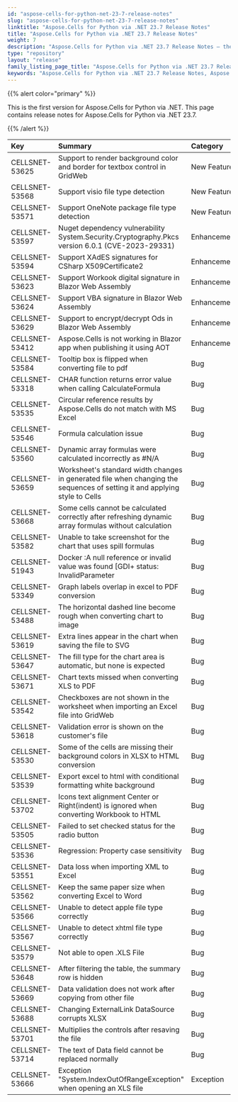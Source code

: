 ```yaml
---
id: "aspose-cells-for-python-net-23-7-release-notes"
slug: "aspose-cells-for-python-net-23-7-release-notes"
linktitle: "Aspose.Cells for Python via .NET 23.7 Release Notes"
title: "Aspose.Cells for Python via .NET 23.7 Release Notes"
weight: 7
description: "Aspose.Cells for Python via .NET 23.7 Release Notes – the latest enhancements, new features, and fixes."
type: "repository"
layout: "release"
family_listing_page_title: "Aspose.Cells for Python via .NET 23.7 Release Notes"
keywords: "Aspose.Cells for Python via .NET 23.7 Release Notes, Aspose.Cells for Python via .NET 23.7 updates and fixes"
---
```


{{% alert color="primary" %}} 

This is the first version for Aspose.Cells for Python via .NET.
This page contains release notes for Aspose.Cells for Python via .NET 23.7.

{{% /alert %}} 

|**Key**|**Summary**|**Category**|
| :- | :- | :- |
|CELLSNET-53625|Support to render background color and border for textbox control in GridWeb|New Feature
|CELLSNET-53568|Support visio file type detection|New Feature
|CELLSNET-53571|Support OneNote package file type detection|New Feature
|CELLSNET-53597|Nuget dependency vulnerability System.Security.Cryptography.Pkcs version 6.0.1 (CVE-2023-29331) |Enhancement
|CELLSNET-53594|Support XAdES signatures for CSharp X509Certificate2|Enhancement
|CELLSNET-53623|Support Workook digital signature in Blazor Web Assembly|Enhancement
|CELLSNET-53624|Support VBA signature in Blazor Web Assembly|Enhancement
|CELLSNET-53629|Support to encrypt/decrypt Ods in Blazor Web Assembly|Enhancement
|CELLSNET-53412|Aspose.Cells is not working in Blazor app when publishing it using AOT|Enhancement
|CELLSNET-53584|Tooltip box is flipped when converting file to pdf|Bug
|CELLSNET-53318|CHAR function returns error value when calling CalculateFormula|Bug
|CELLSNET-53535|Circular reference results by Aspose.Cells do not match with MS Excel|Bug
|CELLSNET-53546|Formula calculation issue|Bug
|CELLSNET-53560|Dynamic array formulas were calculated incorrectly as #N/A|Bug
|CELLSNET-53659|Worksheet's standard width changes in generated file when changing the sequences of setting it and applying style to Cells|Bug
|CELLSNET-53668|Some cells cannot be calculated correctly after refreshing dynamic array formulas without calculation|Bug
|CELLSNET-53582|Unable to take screenshot for the chart that uses spill formulas|Bug
|CELLSNET-51943|Docker :A null reference or invalid value was found [GDI+ status: InvalidParameter |Bug
|CELLSNET-53349|Graph labels overlap in excel to PDF conversion |Bug
|CELLSNET-53488|The horizontal dashed line become rough when converting chart to image|Bug
|CELLSNET-53619|Extra lines appear in the chart when saving the file to SVG|Bug
|CELLSNET-53647|The fill type for the chart area is automatic, but none is expected|Bug
|CELLSNET-53671|Chart texts missed when converting XLS to PDF|Bug
|CELLSNET-53542|Checkboxes are not shown in the worksheet when importing an Excel file into GridWeb|Bug
|CELLSNET-53618|Validation error is shown on the customer's file |Bug
|CELLSNET-53530|Some of the cells are missing their background colors in XLSX to HTML conversion|Bug
|CELLSNET-53539|Export excel to html with conditional formatting white background|Bug
|CELLSNET-53702|Icons text alignment Center or Right(indent) is ignored when converting Workbook to HTML |Bug
|CELLSNET-53505|Failed to  set checked status for the radio button|Bug
|CELLSNET-53536|Regression: Property case sensitivity|Bug
|CELLSNET-53551|Data loss when importing XML to Excel|Bug
|CELLSNET-53562| Keep the same paper size when converting Excel to Word |Bug
|CELLSNET-53566|Unable to detect apple file type correctly|Bug
|CELLSNET-53567|Unable to detect xhtml file type correctly|Bug
|CELLSNET-53579|Not able to open .XLS File |Bug
|CELLSNET-53648|After filtering the table, the summary row is hidden|Bug
|CELLSNET-53669|Data validation does not work after copying from other file|Bug
|CELLSNET-53688|Changing ExternalLink DataSource corrupts XLSX |Bug
|CELLSNET-53701|Multiplies the controls after resaving the file|Bug
|CELLSNET-53714|The text of Data field cannot be replaced normally|Bug
|CELLSNET-53666|Exception "System.IndexOutOfRangeException" when opening an XLS file|Exception